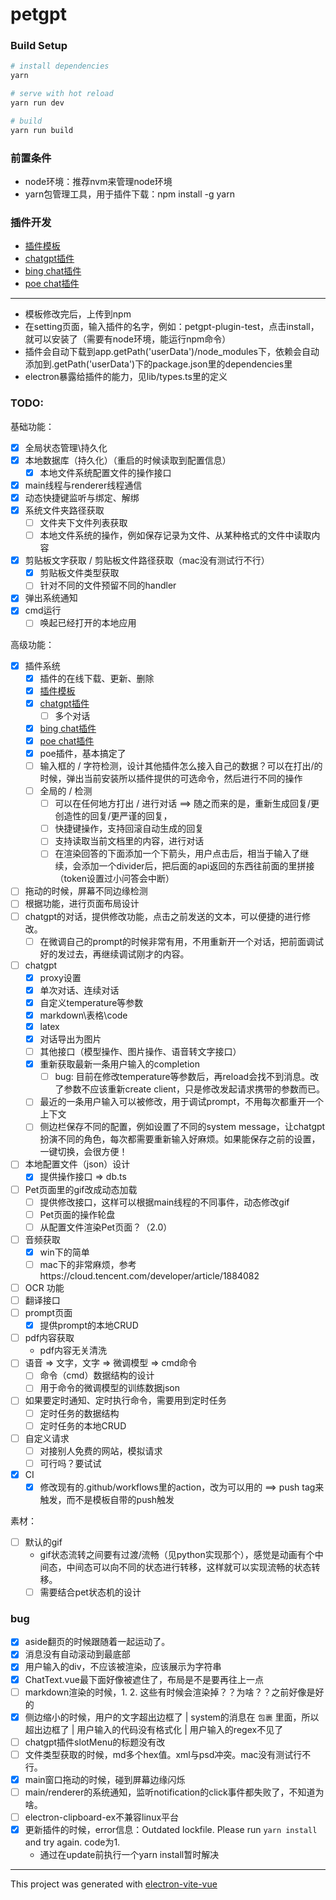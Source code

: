 # petgpt



### Build Setup

``` bash
# install dependencies
yarn

# serve with hot reload
yarn run dev

# build
yarn run build
```
### 前置条件
- node环境：推荐nvm来管理node环境
- yarn包管理工具，用于插件下载：npm install -g yarn


### 插件开发
- [插件模板](https://www.npmjs.com/package/petgpt-plugin-template)
- [chatgpt插件](https://www.npmjs.com/package/petgpt-plugin-chatgpt)
- [bing chat插件](https://www.npmjs.com/package/petgpt-plugin-bing-chat)
- [poe chat插件](https://www.npmjs.com/package/poe-node-api)

---

- 模板修改完后，上传到npm
- 在setting页面，输入插件的名字，例如：petgpt-plugin-test，点击install，就可以安装了（需要有node环境，能运行npm命令）
- 插件会自动下载到app.getPath('userData')/node_modules下，依赖会自动添加到.getPath('userData')下的package.json里的dependencies里
- electron暴露给插件的能力，见lib/types.ts里的定义

### TODO:
基础功能：
- [x] 全局状态管理\持久化
- [x] 本地数据库（持久化）（重启的时候读取到配置信息）
  - [x] 本地文件系统配置文件的操作接口
- [x] main线程与renderer线程通信
- [x] 动态快捷键监听与绑定、解绑
- [x] 系统文件夹路径获取
  - [ ] 文件夹下文件列表获取
  - [ ] 本地文件系统的操作，例如保存记录为文件、从某种格式的文件中读取内容
- [x] 剪贴板文字获取 / 剪贴板文件路径获取（mac没有测试行不行）
  - [x] 剪贴板文件类型获取
  - [ ] 针对不同的文件预留不同的handler
- [x] 弹出系统通知 
- [x] cmd运行
  - [ ] 唤起已经打开的本地应用

高级功能：
- [x] 插件系统
  - [x] 插件的在线下载、更新、删除 
  - [x] [插件模板](https://www.npmjs.com/package/petgpt-plugin-template)
  - [x] [chatgpt插件](https://www.npmjs.com/package/petgpt-plugin-chatgpt)
    - [ ] 多个对话
  - [x] [bing chat插件](https://www.npmjs.com/package/petgpt-plugin-bing-chat)
  - [x] [poe chat插件](https://www.npmjs.com/package/poe-node-api)
  - [x] poe插件，基本搞定了
  - [ ] 输入框的 / 字符检测，设计其他插件怎么接入自己的数据？可以在打出/的时候，弹出当前安装所以插件提供的可选命令，然后进行不同的操作
  - [ ] 全局的 / 检测
    - [ ] 可以在任何地方打出 / 进行对话 ==> 随之而来的是，重新生成回复/更创造性的回复/更严谨的回复，
    - [ ] 快捷键操作，支持回滚自动生成的回复
    - [ ] 支持读取当前文档里的内容，进行对话
    - [ ] 在渲染回答的下面添加一个下箭头，用户点击后，相当于输入了继续，会添加一个divider后，把后面的api返回的东西往前面的里拼接（token设置过小问答会中断）
- [ ] 拖动的时候，屏幕不同边缘检测
- [ ] 根据功能，进行页面布局设计
- [ ] chatgpt的对话，提供修改功能，点击之前发送的文本，可以便捷的进行修改。
  - [ ] 在微调自己的prompt的时候非常有用，不用重新开一个对话，把前面调试好的发过去，再继续调试刚才的内容。
- [ ] chatgpt
  - [x] proxy设置
  - [x] 单次对话、连续对话
  - [x] 自定义temperature等参数
  - [x] markdown\表格\code
  - [x] latex
  - [x] 对话导出为图片
  - [ ] 其他接口（模型操作、图片操作、语音转文字接口）
  - [x] 重新获取最新一条用户输入的completion
    - [ ] bug: 目前在修改temperature等参数后，再reload会找不到消息。改了参数不应该重新create client，只是修改发起请求携带的参数而已。
  - [ ] 最近的一条用户输入可以被修改，用于调试prompt，不用每次都重开一个上下文
  - [ ] 侧边栏保存不同的配置，例如设置了不同的system message，让chatgpt扮演不同的角色，每次都需要重新输入好麻烦。如果能保存之前的设置，一键切换，会很方便！
- [ ] 本地配置文件（json）设计
  - [x] 提供操作接口 => db.ts
- [ ] Pet页面里的gif改成动态加载
  - [ ] 提供修改接口，这样可以根据main线程的不同事件，动态修改gif
  - [ ] Pet页面的操作轮盘
  - [ ] 从配置文件渲染Pet页面？（2.0）
- [ ] 音频获取
  - [x] win下的简单
  - [ ] mac下的非常麻烦，参考https://cloud.tencent.com/developer/article/1884082
- [ ] OCR 功能
- [ ] 翻译接口
- [ ] prompt页面 
  - [x] 提供prompt的本地CRUD
- [ ] pdf内容获取
  - pdf内容无关清洗
- [ ] 语音 => 文字，文字 => 微调模型 => cmd命令
  - [ ] 命令（cmd）数据结构的设计
  - [ ] 用于命令的微调模型的训练数据json
- [ ] 如果要定时通知、定时执行命令，需要用到定时任务
  - [ ] 定时任务的数据结构
  - [ ] 定时任务的本地CRUD
- [ ] 自定义请求
  - [ ] 对接别人免费的网站，模拟请求
  - [ ] 可行吗？要试试
- [x] CI
  - [x] 修改现有的.github/workflows里的action，改为可以用的 ==> push tag来触发，而不是模板自带的push触发

素材：
- [ ] 默认的gif
  - gif状态流转之间要有过渡/流畅（见python实现那个），感觉是动画有个中间态，中间态可以向不同的状态进行转移，这样就可以实现流畅的状态转移。
  - [ ] 需要结合pet状态机的设计
### bug
- [x] aside翻页的时候跟随着一起运动了。
- [x] 消息没有自动滚动到最底部
- [x] 用户输入的div，不应该被渲染，应该展示为字符串
- [x] ChatText.vue最下面好像被遮住了，布局是不是要再往上一点
- [ ] markdown渲染的时候，1. 2. 这些有时候会渲染掉？？为啥？？之前好像是好的
- [x] 侧边缩小的时候，用户的文字超出边框了 | system的消息在 `包裹` 里面，所以超出边框了 | 用户输入的代码没有格式化 | 用户输入的regex不见了 
- [ ] chatgpt插件slotMenu的标题没有改
- [ ] 文件类型获取的时候，md多个hex值。xml与psd冲突。mac没有测试行不行。
- [x] main窗口拖动的时候，碰到屏幕边缘闪烁
- [ ] main/renderer的系统通知，监听notification的click事件都失败了，不知道为啥。
- [ ] electron-clipboard-ex不兼容linux平台
- [x] 更新插件的时候，error信息：Outdated lockfile. Please run `yarn install` and try again. code为1.
  - 通过在update前执行一个yarn install暂时解决
---

This project was generated with [electron-vite-vue](https://github.com/electron-vite/electron-vite-vue)
